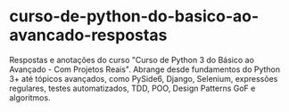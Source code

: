 # curso-de-python-do-basico-ao-avancado-respostas
Respostas e anotações do curso "Curso de Python 3 do Básico ao Avançado - Com Projetos Reais". Abrange desde fundamentos do Python 3+ até tópicos avançados, como PySide6, Django, Selenium, expressões regulares, testes automatizados, TDD, POO, Design Patterns GoF e algoritmos.
